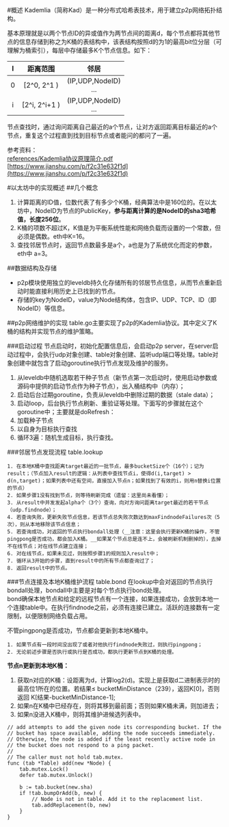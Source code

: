 #概述
Kademlia（简称Kad）是一种分布式哈希表技术，用于建立p2p网络拓扑结构。

基本原理就是以两个节点ID的异或值作为两节点间的距离d，每个节点都将其他节点的信息存储到称之为K桶的表结构中，该表结构按照d的为1的最高bit位分层（可理解为桶索引），每层中存储最多K个节点信息。如下： 
  
|  I  |  距离范围  |     邻居     |
|:---:|:---------:|:-----------:|
|  0  |[2^0, 2^1 )  | (IP,UDP,NodeID)  <br>...|
|  i  |[2^i, 2^i+1 )  | (IP,UDP,NodeID)  <br>...|

节点查找时，通过询问距离自己最近的a个节点，让对方返回距离目标最近的a个节点，重复这个过程直到找到目标节点或者能问的都问了一遍。


参考资料：  
[references/Kademlia协议原理简介.pdf](/references/Kademlia协议原理简介.pdf)  
[https://www.jianshu.com/p/f2c31e632f1d](https://www.jianshu.com/p/f2c31e632f1d)

#以太坊中的实现概述
##几个概念
1. 计算距离的ID值，位数代表了有多少个K桶，经典算法中是160位的。在以太坊中，NodeID为节点的PublicKey，__参与距离计算的是NodeID的sha3哈希值，长度256位__。
2. K桶的项数不超过K，K值是为平衡系统性能和网络负载而设置的一个常数，但必须是偶数。eth中K=16。
3. 查找邻居节点时，返回节点数最多是a个，a也是为了系统优化而定的参数，eth中 a=3。

##数据结构及存储
* p2p模块使用独立的leveldb持久化存储所有的邻居节点信息，从而节点重新启动时能直接利用历史上已找到的节点。
* 存储的key为NodeID，value为Node结构体，包含IP、UDP、TCP、ID（即NodeID）等信息。

##p2p网络维护的实现
table.go主要实现了p2p的Kademlia协议。其中定义了K桶的结构并实现节点的维护策略。

###启动过程
节点启动时，初始化配置信息后，会启动p2p server，在server启动过程中，会执行udp对象创建、table对象创建、监听udp端口等处理。table对象创建中就包含了启动goroutine执行节点发现及维护的服务。

1. 从leveldb中随机选取若干种子节点（新节点第一次启动时，使用启动参数或源码中提供的启动节点作为种子节点），出入桶结构中（内存）；
2. 启动后台过期goroutine，负责从leveldb中删除过期的数据（stale data）；
3. 启动loop，后台执行节点刷新、重验证等处理。下面写的步骤就在这个goroutine中；主要就是doRefresh：
4. 加载种子节点
5. 以自身为目标执行查找
6. 循环3遍：随机生成目标，执行查找。

###邻居节点发现流程 table.lookup
~~~
1. 在本地K桶中查找距离target最近的一批节点，最多bucketSize个（16个）；记为result；（节点加入result的逻辑：从列表中查找节点i，使得d(i,target) > d(n,target)；如果列表中还有空间，直接加入节点n；如果找到了有效的i，则用n替换i位置的节点）
2. 如果步骤1没有找到节点，则等待刷新完成（遗留：这里尚未看懂）；
3. 从result中并发发起alpha个（3个）查询，向对方询问距离target最近的若干节点（udp.findnode）；
4. 若查询失败，更新失败节点信息，若该节点总失败次数达到maxFindnodeFailures次（5次），则从本地移除该节点信息；
5. 若查询成功，对返回的节点执行bondall处理（__注意：这里会执行更新K桶的操作，不管pingpong是否成功，都会加入K桶。__如果某个节点总是连不上，会被刷新机制删掉的），去掉不在线节点；对在线节点建立连接；
6. 对在线节点，如果未见过，则按照步骤1的规则加入result中；
7. 循环从3开始的步骤，直到result中的所有节点都查询过了；
8. 返回result中的节点。
~~~  
###节点连接及本地K桶维护流程 table.bond
在lookup中会对返回的节点执行bondall处理，bondall中主要是对每个节点执行bond处理。  
bond确保本地节点和给定的远程节点有一个连接，如果连接成功，会放到本地一个连接table中。在执行findnode之前，必须有连接已建立。活跃的连接数有一定限制，以便限制网络负载占用。

不管pingpong是否成功，节点都会更新到本地K桶中。
~~~
1. 如果节点有一段时间没出现了或者对他执行findnode失败过，则执行pingpong；
2. 无论前述步骤是否执行或执行是否成功，都执行更新节点到K桶的处理。
~~~  

__节点n更新到本地K桶：__

1. 获取n对应的K桶：设距离为d，计算log2(d)。实现上是获取d二进制表示时的最高位1所在的位置。若结果≤ bucketMinDistance（239），返回K[0]，否则返回 K[结果-bucketMinDistance-1];
2. 如果n在K桶中已经存在，则将其移到最前面；否则如果K桶未满，则加进去；
3. 如果n没进入K桶中，则将其维护进候选列表中。

~~~
// add attempts to add the given node its corresponding bucket. If the
// bucket has space available, adding the node succeeds immediately.
// Otherwise, the node is added if the least recently active node in
// the bucket does not respond to a ping packet.
//
// The caller must not hold tab.mutex.
func (tab *Table) add(new *Node) {
	tab.mutex.Lock()
	defer tab.mutex.Unlock()

	b := tab.bucket(new.sha)
	if !tab.bumpOrAdd(b, new) {
		// Node is not in table. Add it to the replacement list.
		tab.addReplacement(b, new)
	}
}
~~~
